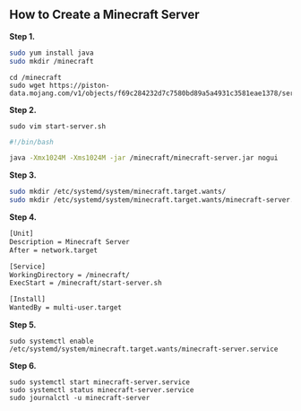 ## How to Create a Minecraft Server

**Step 1.** 
```bash
sudo yum install java
sudo mkdir /minecraft
```
```
cd /minecraft
sudo wget https://piston-data.mojang.com/v1/objects/f69c284232d7c7580bd89a5a4931c3581eae1378/server.jar
```

**Step 2.**
```
sudo vim start-server.sh
```
```bash
#!/bin/bash

java -Xmx1024M -Xms1024M -jar /minecraft/minecraft-server.jar nogui
```

**Step 3.**
```bash
sudo mkdir /etc/systemd/system/minecraft.target.wants/
sudo mkdir /etc/systemd/system/minecraft.target.wants/minecraft-server.service
```

**Step 4.**
```bash
[Unit]
Description = Minecraft Server
After = network.target

[Service]
WorkingDirectory = /minecraft/
ExecStart = /minecraft/start-server.sh

[Install]
WantedBy = multi-user.target
```

**Step 5.**
```
sudo systemctl enable /etc/systemd/system/minecraft.target.wants/minecraft-server.service
```

**Step 6.**
```
sudo systemctl start minecraft-server.service
sudo systemctl status minecraft-server.service
sudo journalctl -u minecraft-server
```

